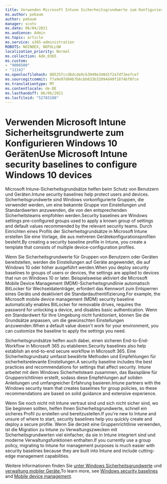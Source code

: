 ```yaml
---
title: Verwenden Microsoft Intune Sicherheitsgrundwerte zum Konfigurieren Windows 10 Geräten
ms.author: pebaum
author: pebaum
manager: scotv
ms.date: 06/04/2021
ms.audience: Admin
ms.topic: article
ms.service: o365-administration
ROBOTS: NOINDEX, NOFOLLOW
localization_priority: Normal
ms.collection: Adm_O365
ms.custom:
- "9006500"
- "11142"
ms.openlocfilehash: 88525fccd6dcde0cb3949e348d1f2a7df3ee7ce7
ms.sourcegitcommit: f7a9e97d04b7b6cbb633b32094d40f1874bf0fce
ms.translationtype: MT
ms.contentlocale: de-DE
ms.lasthandoff: 06/06/2021
ms.locfileid: "52783188"
---
```

# <a name="use-microsoft-intune-security-baselines-to-configure-windows-10-devices"></a><span data-ttu-id="7545e-102">Verwenden Microsoft Intune Sicherheitsgrundwerte zum Konfigurieren Windows 10 Geräten</span><span class="sxs-lookup"><span data-stu-id="7545e-102">Use Microsoft Intune security baselines to configure Windows 10 devices</span></span>

<span data-ttu-id="7545e-103">Microsoft Intune-Sicherheitsgrundsätze helfen beim Schutz von Benutzern und Geräten.</span><span class="sxs-lookup"><span data-stu-id="7545e-103">Intune security baselines help protect users and devices.</span></span> <span data-ttu-id="7545e-104">Sicherheitsgrundwerte sind Windows vorkonfigurierte Gruppen, die verwendet werden, um eine bekannte Gruppe von Einstellungen und Standardwerten anzuwenden, die von den entsprechenden Sicherheitsteams empfohlen werden.</span><span class="sxs-lookup"><span data-stu-id="7545e-104">Security baselines are Windows settings pre-configured groups used to apply a known group of settings and default values recommended by the relevant security teams.</span></span> <span data-ttu-id="7545e-105">Durch Einrichten eines Profils der Sicherheitsgrundsätze in Microsoft Intune erstellen Sie eine Vorlage, die aus mehreren Gerätekonfigurationsprofilen besteht.</span><span class="sxs-lookup"><span data-stu-id="7545e-105">By creating a security baseline profile in Intune, you create a template that consists of multiple device-configuration profiles.</span></span>

<span data-ttu-id="7545e-106">Wenn Sie Sicherheitsgrundwerte für Gruppen von Benutzern oder Geräten bereitstellen, werden die Einstellungen auf Geräte angewendet, die auf Windows 10 oder höher ausgeführt werden.</span><span class="sxs-lookup"><span data-stu-id="7545e-106">When you deploy security baselines to groups of users or devices, the settings are applied to devices that run on Windows 10 or later.</span></span> <span data-ttu-id="7545e-107">Beispielsweise aktiviert die Microsoft Mobile Device Management (MDM)-Sicherheitsgrundlinie automatisch BitLocker für Wechseldatenträger, erfordert das Kennwort zum Entsperren eines Geräts und deaktiviert die Standardauthentifizierung.</span><span class="sxs-lookup"><span data-stu-id="7545e-107">For example, the Microsoft mobile device management (MDM) security baseline automatically enables BitLocker for removable drives, requires the password for unlocking a device, and disables basic authentication.</span></span> <span data-ttu-id="7545e-108">Wenn ein Standardwert für Ihre Umgebung nicht funktioniert, können Sie die Grundsätze anpassen, um die gewünschten Einstellungen anzuwenden.</span><span class="sxs-lookup"><span data-stu-id="7545e-108">When a default value doesn't work for your environment, you can customize the baseline to apply the settings you need.</span></span>

<span data-ttu-id="7545e-109">Sicherheitsgrundsätze helfen auch dabei, einen sicheren End-to-End-Workflow in Microsoft 365 zu etablieren.</span><span class="sxs-lookup"><span data-stu-id="7545e-109">Security baselines also help establish an end-to-end secure workflow in Microsoft 365.</span></span> <span data-ttu-id="7545e-110">Eine Sicherheitsgrundsatz umfasst bewährte Methoden und Empfehlungen für sicherheitsrelevante Einstellungen.</span><span class="sxs-lookup"><span data-stu-id="7545e-110">A security baseline includes the best practices and recommendations for settings that affect security.</span></span> <span data-ttu-id="7545e-111">Intune arbeitet mit dem Windows Sicherheitsteam zusammen, das Basispläne für Gruppenrichtlinien erstellt, sodass diese Empfehlungen auf soliden Anleitungen und umfangreicher Erfahrung basieren.</span><span class="sxs-lookup"><span data-stu-id="7545e-111">Intune partners with the Windows security team that creates baselines for group policies, so these recommendations are based on solid guidance and extensive experience.</span></span>

<span data-ttu-id="7545e-112">Wenn Sie noch nicht mit Intune vertraut sind und sich nicht sicher sind, wo Sie beginnen sollten, helfen Ihnen Sicherheitsgrundwerte, schnell ein sicheres Profil zu erstellen und bereitzustellen.</span><span class="sxs-lookup"><span data-stu-id="7545e-112">If you're new to Intune and unsure of where to start, security baselines help you quickly create and deploy a secure profile.</span></span> <span data-ttu-id="7545e-113">Wenn Sie derzeit eine Gruppenrichtlinie verwenden, ist die Migration zu Intune zu Verwaltungszwecken mit Sicherheitsgrundwerten viel einfacher, da sie in Intune integriert sind und moderne Verwaltungsfunktionen enthalten.</span><span class="sxs-lookup"><span data-stu-id="7545e-113">If you currently use a group policy, migrating to Intune for management purposes is much easier with security baselines because they are built into Intune and include cutting-edge management capabilities.</span></span>

<span data-ttu-id="7545e-114">Weitere Informationen finden Sie [unter Windows Sicherheitsgrundwerte](/windows/security/threat-protection/windows-security-baselines) und [verwaltung mobiler Geräte.](/windows/client-management/mdm/)</span><span class="sxs-lookup"><span data-stu-id="7545e-114">To learn more, see [Windows security baselines](/windows/security/threat-protection/windows-security-baselines) and [Mobile device management](/windows/client-management/mdm/).</span></span>

